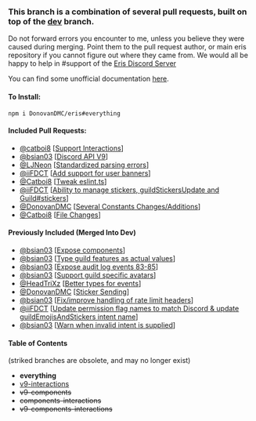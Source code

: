 ### This branch is a combination of several pull requests, built on top of the [dev](https://github.com/abalabahaha/eris/tree/dev) branch.

Do not forward errors you encounter to me, unless you believe they were caused during merging. Point them to the pull request author, or main eris repository if you cannot figure out where they came from. We would all be happy to help in #support of the [Eris Discord Server](https://discord.gg/eris)

You can find some unofficial documentation [here](https://eris.owo-whats-this.dev/everything).

#### To Install:

```
npm i DonovanDMC/eris#everything
```

#### Included Pull Requests:

- [@catboi8](https://github.com/Catboi8) [[Support Interactions](https://github.com/abalabahaha/eris/pull/1210)]
- [@bsian03](https://github.com/bsian03) [[Discord API V9](https://github.com/abalabahaha/eris/pull/1216)]
- [@LJNeon](https://github.com/LJNeon) [[Standardized parsing errors](https://github.com/abalabahaha/eris/pull/1227)]
- [@iiFDCT](https://github.com/iiFDCT) [[Add support for user banners](https://github.com/abalabahaha/eris/pull/1238)]
- [@Catboi8](https://github.com/Catboi8) [[Tweak eslint.ts](https://github.com/abalabahaha/eris/pull/1254)]
- [@iiFDCT](https://github.com/iiFDCT) [[Ability to manage stickers, guildStickersUpdate and Guild#stickers](https://github.com/abalabahaha/eris/pull/1258)]
- [@DonovanDMC](https://github.com/DonovanDMC) [[Several Constants Changes/Additions](https://github.com/abalabahaha/eris/pull/1271)]
- [@Catboi8](https://github.com/Catboi8) [[File Changes](https://github.com/abalabahaha/eris/pull/1273)]

#### Previously Included (Merged Into Dev)

- [@bsian03](https://github.com/bsian03) [[Expose components](https://github.com/abalabahaha/eris/pull/1189)]
- [@bsian03](https://github.com/bsian03) [[Type guild features as actual values](https://github.com/abalabahaha/eris/pull/1212)]
- [@bsian03](https://github.com/bsian03) [[Expose audit log events 83-85](https://github.com/abalabahaha/eris/pull/1213)]
- [@bsian03](https://github.com/bsian03) [[Support guild specific avatars](https://github.com/abalabahaha/eris/pull/1219)]
- [@HeadTriXz](https://github.com/HeadTriXz) [[Better types for events](https://github.com/abalabahaha/eris/pull/1242)]
- [@DonovanDMC](https://github.com/DonovanDMC) [[Sticker Sending](https://github.com/abalabahaha/eris/pull/1252)]
- [@bsian03](https://github.com/bsian03) [[Fix/improve handling of rate limit headers](https://github.com/abalabahaha/eris/pull/1256)]
- [@iiFDCT](https://github.com/iiFDCT) [[Update permission flag names to match Discord & update guildEmojisAndStickers intent name](https://github.com/abalabahaha/eris/pull/1257)]
- [@bsian03](https://github.com/bsian03) [[Warn when invalid intent is supplied](https://github.com/abalabahaha/eris/pull/1261)]

#### Table of Contents

(striked branches are obsolete, and may no longer exist)

- **everything**
- [v9-interactions](https://github.com/DonovanDMC/eris/tree/v9-interactions)
- ~~v9-components~~
- ~~components-interactions~~
- ~~v9-components-interactions~~

